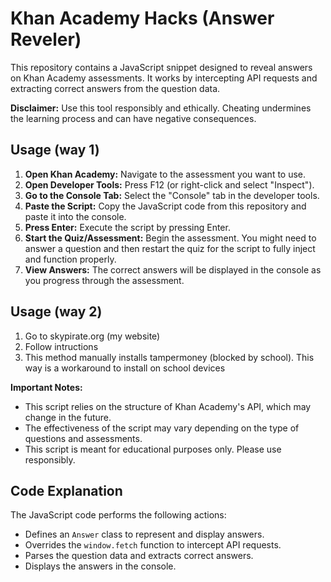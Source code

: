 # Khan Academy Hacks (Answer Reveler)

This repository contains a JavaScript snippet designed to reveal answers on Khan Academy assessments. It works by intercepting API requests and extracting correct answers from the question data.

**Disclaimer:** Use this tool responsibly and ethically. Cheating undermines the learning process and can have negative consequences.

## Usage (way 1)

1.  **Open Khan Academy:** Navigate to the assessment you want to use.
2.  **Open Developer Tools:** Press F12 (or right-click and select "Inspect").
3.  **Go to the Console Tab:** Select the "Console" tab in the developer tools.
4.  **Paste the Script:** Copy the JavaScript code from this repository and paste it into the console.
5.  **Press Enter:** Execute the script by pressing Enter.
6.  **Start the Quiz/Assessment:** Begin the assessment. You might need to answer a question and then restart the quiz for the script to fully inject and function properly.
7.  **View Answers:** The correct answers will be displayed in the console as you progress through the assessment.

## Usage (way 2)
1. Go to skypirate.org (my website)
2. Follow intructions
3. This method manually installs tampermoney (blocked by school). This way is a workaround to install on school devices

**Important Notes:**

* This script relies on the structure of Khan Academy's API, which may change in the future.
* The effectiveness of the script may vary depending on the type of questions and assessments.
* This script is meant for educational purposes only. Please use responsibly.

## Code Explanation

The JavaScript code performs the following actions:

* Defines an `Answer` class to represent and display answers.
* Overrides the `window.fetch` function to intercept API requests.
* Parses the question data and extracts correct answers.
* Displays the answers in the console.
